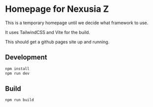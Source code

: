 # Homepage for Nexusia Z

This is a temporary homepage until we decide what framework to use.

It uses TailwindCSS and Vite for the build.

This should get a github pages site up and running.

## Development

```bash
npm install
npm run dev
```

## Build

```bash
npm run build
```
